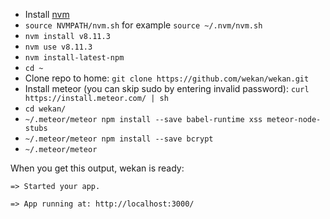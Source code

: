 * Install [nvm](https://github.com/creationix/nvm)
* `source NVMPATH/nvm.sh` for example `source ~/.nvm/nvm.sh`
* `nvm install v8.11.3`
* `nvm use v8.11.3`
* `nvm install-latest-npm`
* `cd ~`
* Clone repo to home: `git clone https://github.com/wekan/wekan.git`
* Install meteor (you can skip sudo by entering invalid password): `curl https://install.meteor.com/ | sh`
* `cd wekan/`
* `~/.meteor/meteor npm install --save babel-runtime xss meteor-node-stubs`
* `~/.meteor/meteor npm install --save bcrypt`
* `~/.meteor/meteor`

When you get this output, wekan is ready:
```
=> Started your app.

=> App running at: http://localhost:3000/
```
